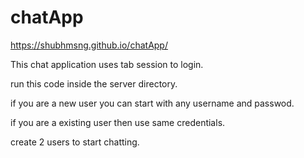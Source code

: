 # chatApp

https://shubhmsng.github.io/chatApp/

This chat application uses tab session to login.

run this code inside the server directory.

if you are a new user you can start with any username and passwod.

if you are a existing user then use same credentials.

create 2 users to start chatting.

